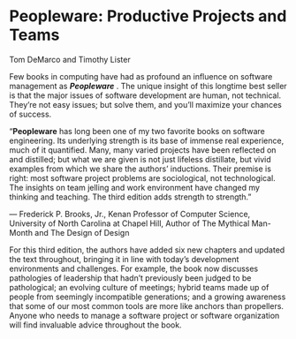 # Peopleware: Productive Projects and Teams
Tom DeMarco and Timothy Lister

Few books in computing have had as profound an influence on software management as **_Peopleware_** . The unique insight of this longtime best seller is that the major issues of software development are human, not technical. They’re not easy issues; but solve them, and you’ll maximize your chances of success.

“**Peopleware** has long been one of my two favorite books on software engineering. Its underlying strength is its base of immense real experience, much of it quantified. Many, many varied projects have been reflected on and distilled; but what we are given is not just lifeless distillate, but vivid examples from which we share the authors’ inductions. Their premise is right: most software project problems are sociological, not technological. The insights on team jelling and work environment have changed my thinking and teaching. The third edition adds strength to strength.”

— Frederick P. Brooks, Jr., Kenan Professor of Computer Science, University of North Carolina at Chapel Hill, Author of The Mythical Man-Month and The Design of Design

For this third edition, the authors have added six new chapters and updated the text throughout, bringing it in line with today’s development environments and challenges. For example, the book now discusses pathologies of leadership that hadn’t previously been judged to be pathological; an evolving culture of meetings; hybrid teams made up of people from seemingly incompatible generations; and a growing awareness that some of our most common tools are more like anchors than propellers. Anyone who needs to manage a software project or software organization will find invaluable advice throughout the book.